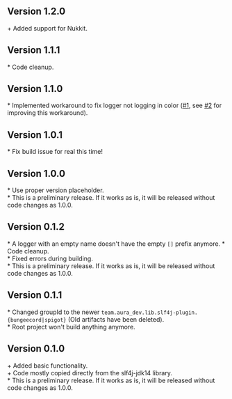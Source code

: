 Version 1.2.0
-------------

\+ Added support for Nukkit.  


Version 1.1.1
-------------

\* Code cleanup.   


Version 1.1.0
-------------

\* Implemented workaround to fix logger not logging in color ([#1](https://github.com/AuraDevelopmentTeam/slf4j-plugin/issues/1), see
[#2](https://github.com/AuraDevelopmentTeam/slf4j-plugin/issues/2) for improving this workaround).  


Version 1.0.1
-------------

\* Fix build issue for real this time!  


Version 1.0.0
-------------

\* Use proper version placeholder.  
\* This is a preliminary release. If it works as is, it will be released without code changes as 1.0.0.  


Version 0.1.2
-------------

\* A logger with an empty name doesn't have the empty `[]` prefix anymore.
\* Code cleanup.  
\* Fixed errors during building.  
\* This is a preliminary release. If it works as is, it will be released without code changes as 1.0.0.  


Version 0.1.1
-------------

\* Changed groupId to the newer `team.aura_dev.lib.slf4j-plugin.{bungeecord|spigot}` (Old artifacts have been deleted).  
\* Root project won't build anything anymore.  


Version 0.1.0
-------------

\+ Added basic functionality.  
\+ Code mostly copied directly from the slf4j-jdk14 library.  
\* This is a preliminary release. If it works as is, it will be released without code changes as 1.0.0.  
